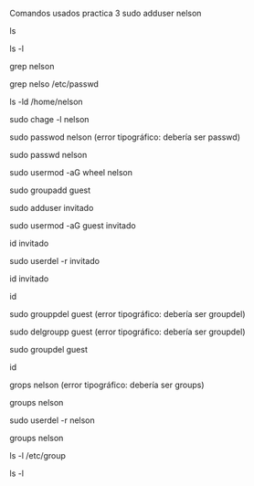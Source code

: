 Comandos usados practica 3
sudo adduser nelson

ls

ls -l

grep nelson

grep nelso /etc/passwd

ls -ld /home/nelson

sudo chage -l nelson

sudo passwod nelson (error tipográfico: debería ser passwd)

sudo passwd nelson

sudo usermod -aG wheel nelson

sudo groupadd guest

sudo adduser invitado

sudo usermod -aG guest invitado

id invitado

sudo userdel -r invitado

id invitado

id

sudo grouppdel guest (error tipográfico: debería ser groupdel)

sudo delgroupp guest (error tipográfico: debería ser groupdel)

sudo groupdel guest

id

grops nelson (error tipográfico: debería ser groups)

groups nelson

sudo userdel -r nelson

groups nelson

ls -l /etc/group

ls -l
